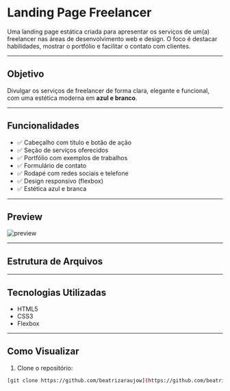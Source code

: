# Landing Page Freelancer

Uma landing page estática criada para apresentar os serviços de um(a) freelancer nas áreas de desenvolvimento web e design. O foco é destacar habilidades, mostrar o portfólio e facilitar o contato com clientes.

---

## Objetivo

Divulgar os serviços de freelancer de forma clara, elegante e funcional, com uma estética moderna em **azul e branco**.

---

## Funcionalidades

- ✅ Cabeçalho com título e botão de ação
- ✅ Seção de serviços oferecidos
- ✅ Portfólio com exemplos de trabalhos
- ✅ Formulário de contato
- ✅ Rodapé com redes sociais e telefone
- ✅ Design responsivo (flexbox)
- ✅ Estética azul e branca

---

## Preview

![preview](https://beatrizaraujow.github.io/Projeto-Landing-Page/)

---

## Estrutura de Arquivos

---

## Tecnologias Utilizadas

- HTML5
- CSS3
- Flexbox

---

## Como Visualizar

1. Clone o repositório:
```bash
[git clone https://github.com/beatrizaraujow](https://github.com/beatrizaraujow/Projeto-Landing-Page)

